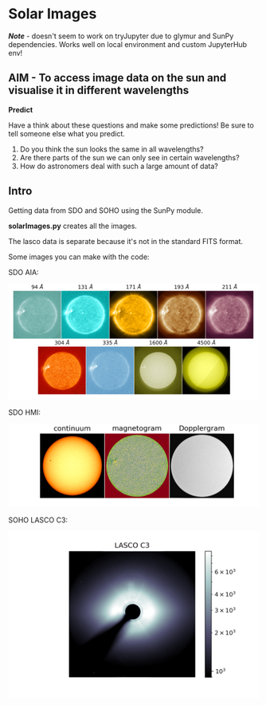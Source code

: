 # Solar Images

***Note*** - doesn't seem to work on tryJupyter due to glymur and SunPy dependencies. Works well on local environment and custom JupyterHub env!

## AIM - To access image data on the sun and visualise it in different wavelengths

**Predict**

Have a think about these questions and make some predictions! Be sure to tell someone else what you predict.

1) Do you think the sun looks the same in all wavelengths?  
2) Are there parts of the sun we can only see in certain wavelengths?    
3) How do astronomers deal with such a large amount of data?  

## Intro

Getting data from SDO and SOHO using the SunPy module.

**solarImages.py** creates all the images.

The lasco data is separate because it's not in the standard FITS format.

Some images you can make with the code:

SDO AIA:

![AstroWelcome](sunAIAstacked.png)

SDO HMI:

![AstroWelcome](sunHMI.png)

SOHO LASCO C3:

![AstroWelcome](sunLASCOC3.png)
